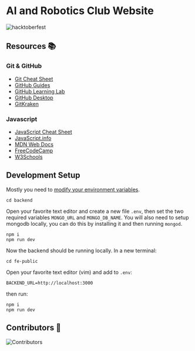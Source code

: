 # AI and Robotics Club Website

![hacktoberfest](https://img.shields.io/badge/Hacktoberfest-2023-blueviolet?style=for-the-badge&logo=appveyor)




## Resources 📚

### Git & GitHub
- [Git Cheat Sheet](https://education.github.com/git-cheat-sheet-education.pdf)
- [GitHub Guides](https://guides.github.com/)
- [GitHub Learning Lab](https://lab.github.com/)
- [GitHub Desktop](https://desktop.github.com/)
- [GitKraken](https://www.gitkraken.com/)

### Javascript
- [JavaScript Cheat Sheet](https://websitesetup.org/javascript-cheat-sheet/)
- [JavaScript.info](https://javascript.info/)
- [MDN Web Docs](https://developer.mozilla.org/en-US/docs/Web/JavaScript)
- [FreeCodeCamp](https://www.freecodecamp.org/learn/javascript-algorithms-and-data-structures/basic-javascript/)
- [W3Schools](https://www.w3schools.com/js/default.asp)


## Development Setup

Mostly you need to [modify your environment variables](https://www.phind.com/search?cache=ni84tgt3sykafm7y3vwidjlm).

```
cd backend
```

Open your favorite text editor and create a new file `.env`, then set the two required variables `MONGO_URL` and `MONGO_DB_NAME`. You will also need to setup mongodb locally, you can do this by installing it and then running `mongod`.

```
npm i
npm run dev
```

Now the backend should be running locally. In a new terminal:

```
cd fe-public
```

Open your favorite text editor (vim) and add to `.env`:

```
BACKEND_URL=http://localhost:3000
```

then run:

```
npm i
npm run dev
```


## Contributors 🤝
![Contributors](https://contrib.rocks/image?repo=IERoboticsClub/club-website)
